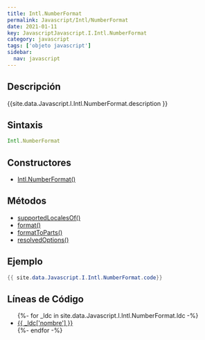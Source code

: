 ```yaml
---
title: Intl.NumberFormat
permalink: Javascript/Intl/NumberFormat
date: 2021-01-11
key: JavascriptJavascript.I.Intl.NumberFormat
category: javascript
tags: ['objeto javascript']
sidebar: 
  nav: javascript
---
```


## Descripción
{{site.data.Javascript.I.Intl.NumberFormat.description }}

## Sintaxis
~~~javascript
Intl.NumberFormat
~~~

## Constructores
* [Intl.NumberFormat()](/Javascript/Intl/NumberFormat/Intl/NumberFormat/)

## Métodos
* [supportedLocalesOf()](/Javascript/Intl/NumberFormat/supportedLocalesOf)
* [format()](/Javascript/Intl/NumberFormat/format)
* [formatToParts()](/Javascript/Intl/NumberFormat/formatToParts)
* [resolvedOptions()](/Javascript/Intl/NumberFormat/resolvedOptions)

## Ejemplo
~~~java
{{ site.data.Javascript.I.Intl.NumberFormat.code}}
~~~

## Líneas de Código
<ul>
{%- for _ldc in site.data.Javascript.I.Intl.NumberFormat.ldc -%}
   <li>
       <a href="{{_ldc['url'] }}">{{ _ldc['nombre'] }}</a>
   </li>
{%- endfor -%}
</ul>

